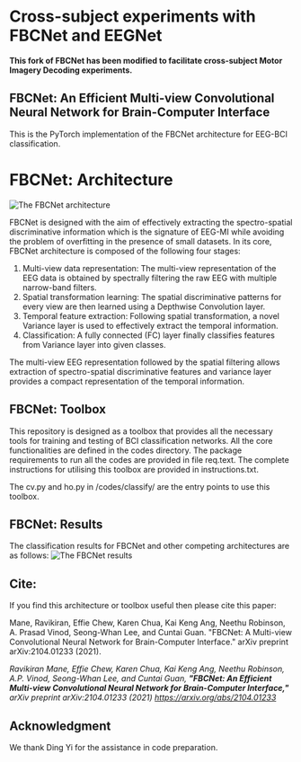 # Cross-subject experiments with FBCNet and EEGNet

**This fork of FBCNet has been modified to facilitate cross-subject Motor Imagery Decoding experiments.**

## FBCNet: An Efficient Multi-view Convolutional Neural Network for Brain-Computer Interface

This is the PyTorch implementation of the FBCNet architecture for EEG-BCI classification. 

# FBCNet: Architecture

![The FBCNet architecture](/FBCNet-V2.png)

FBCNet is designed with the aim of effectively extracting the spectro-spatial discriminative information which is the signature of EEG-MI while avoiding the problem of overfitting in the presence of small datasets. In its core, FBCNet architecture is composed of the following four stages: 


1. Multi-view data representation: The multi-view representation of the EEG data is obtained by spectrally filtering the raw EEG with multiple narrow-band filters. 
1. Spatial transformation learning: The spatial discriminative patterns for every view are then learned using a Depthwise Convolution layer. 
1. Temporal feature extraction: Following spatial transformation, a novel Variance layer is used to effectively extract the temporal information.
1. Classification: A fully connected (FC) layer finally classifies features from Variance layer into given classes.

The multi-view EEG representation followed by the spatial filtering allows extraction of spectro-spatial discriminative features and variance layer provides a compact representation of the temporal information.

## FBCNet: Toolbox

This repository is designed as a toolbox that provides all the necessary tools for training and testing of BCI classification networks. All the core functionalities are defined in the codes directory. The package requirements to run all the codes are provided in file req.text. The complete instructions for utilising this toolbox are provided in instructions.txt. 

The cv.py and ho.py in /codes/classify/ are the entry points to use this toolbox.

## FBCNet: Results
The classification results for FBCNet and other competing architectures are as follows:
![The FBCNet results](/results.png)

## Cite:
If you find this architecture or toolbox useful then please cite this paper:

Mane, Ravikiran, Effie Chew, Karen Chua, Kai Keng Ang, Neethu Robinson, A. Prasad Vinod, Seong-Whan Lee, and Cuntai Guan. "FBCNet: A Multi-view Convolutional Neural Network for Brain-Computer Interface." arXiv preprint arXiv:2104.01233 (2021).

*Ravikiran Mane, Effie Chew, Karen Chua, Kai Keng Ang, Neethu Robinson, A.P. Vinod, Seong-Whan Lee, and Cuntai Guan, **"FBCNet: An Efficient Multi-view Convolutional Neural Network for Brain-Computer Interface,"** arXiv preprint arXiv:2104.01233 (2021) https://arxiv.org/abs/2104.01233*

## Acknowledgment
We thank Ding Yi for the assistance in code preparation. 
